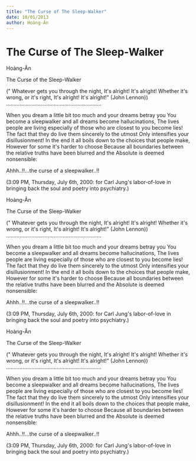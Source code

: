 ```yaml
---
title: "The Curse of The Sleep-Walker"
date: 10/01/2013
author: Hoàng-Ân
---
```


# The Curse of The Sleep-Walker

Hoàng-Ân

The Curse of the Sleep-Walker

(" Whatever gets you through the night,
    It's alright! It's alright!
    Whether it's wrong, or it's right,
    It's alright! It's alright!"
                    (John Lennon))
................................................................


When you dream a little bit too much
and your dreams betray you
You become a sleepwalker
and all dreams become hallucinations,
The lives people are living
especially of those who are closest to you
    become lies!
The fact that they do live them sincerely
    to the utmost
Only intensifies your disillusionment!
In the end it all boils down to
the choices that people make,
However for some it's harder to choose
Because all boundaries between the relative truths
have been blurred
and the Absolute is deemed nonsensible:

Ahhh..!!...the curse of a sleepwalker..!!


(3:09 PM, Thursday, July 6th, 2000:
 for Carl Jung's labor-of-love in bringing back
 the soul and poetry into psychiatry.)

Hoàng-Ân

The Curse of the Sleep-Walker

(" Whatever gets you through the night,
    It's alright! It's alright!
    Whether it's wrong, or it's right,
    It's alright! It's alright!"
                    (John Lennon))
................................................................


When you dream a little bit too much
and your dreams betray you
You become a sleepwalker
and all dreams become hallucinations,
The lives people are living
especially of those who are closest to you
    become lies!
The fact that they do live them sincerely
    to the utmost
Only intensifies your disillusionment!
In the end it all boils down to
the choices that people make,
However for some it's harder to choose
Because all boundaries between the relative truths
have been blurred
and the Absolute is deemed nonsensible:

Ahhh..!!...the curse of a sleepwalker..!!


(3:09 PM, Thursday, July 6th, 2000:
 for Carl Jung's labor-of-love in bringing back
 the soul and poetry into psychiatry.)

Hoàng-Ân

The Curse of the Sleep-Walker

(" Whatever gets you through the night,
    It's alright! It's alright!
    Whether it's wrong, or it's right,
    It's alright! It's alright!"
                    (John Lennon))
................................................................


When you dream a little bit too much
and your dreams betray you
You become a sleepwalker
and all dreams become hallucinations,
The lives people are living
especially of those who are closest to you
    become lies!
The fact that they do live them sincerely
    to the utmost
Only intensifies your disillusionment!
In the end it all boils down to
the choices that people make,
However for some it's harder to choose
Because all boundaries between the relative truths
have been blurred
and the Absolute is deemed nonsensible:

Ahhh..!!...the curse of a sleepwalker..!!


(3:09 PM, Thursday, July 6th, 2000:
 for Carl Jung's labor-of-love in bringing back
 the soul and poetry into psychiatry.)
